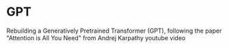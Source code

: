 # GPT
Rebuilding a Generatively Pretrained Transformer (GPT), following the paper "Attention is All You Need" from  Andrej Karpathy youtube video
